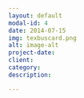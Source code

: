 ```yaml
---
layout: default
modal-id: 4
date: 2014-07-15
img: texbuscard.png
alt: image-alt
project-date: 
client: 
category: 
description: 

---
```

